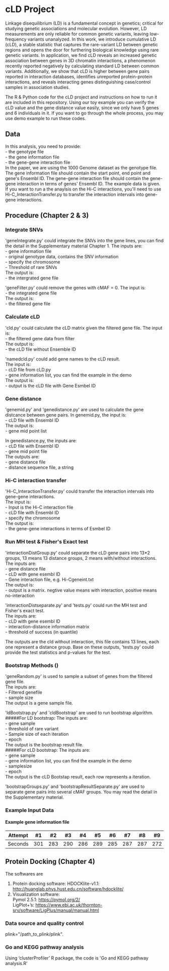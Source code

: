 # cLD Project
Linkage disequilibrium (LD) is a fundamental concept in genetics; critical for studying genetic associations and molecular evolution. However, LD measurements are only reliable for common genetic variants, leaving low-frequency variants unanalyzed. In this work, we introduce cumulative LD (cLD), a stable statistic that captures the rare-variant LD between genetic regions and opens the door for furthering biological knowledge using rare genetic variants. In application, we find cLD reveals an increased genetic association between genes in 3D chromatin interactions, a phenomenon recently reported negatively by calculating standard LD between common variants. Additionally, we show that cLD is higher between gene pairs reported in interaction databases, identifies unreported protein-protein interactions, and reveals interacting genes distinguishing case/control samples in association studies.  

The R & Python code for the cLD project and instructions on how to run it are included in this repository. Using our toy example you can verify the cLD value and the gene distance value easily, since we only have 5 genes and 6 individuals in it. If you want to go through the whole process, you may use demo example to run these codes.

## Data
In this analysis, you need to provide:  
  \-  the genotype file  
  \-  the gene information file  
  \-  the gene-gene interaction file  
In the paper, we are using the 1000 Genome dataset as the genotype file. The gene information file should contain the start point, end point and gene's Ensembl ID. The gene-gene interaction file should contain the gene-gene interaction in terms of genes' Ensembl ID. The example data is given.
If you want to run a the anaylsis on the Hi-C interactions, you'll need to use Hi-C_InteractionTransfer.py to transfer the interaction intervals into gene-gene interactions. 

## Procedure (Chapter 2 & 3)

### Integrate SNVs
'geneIntegrate.py' could integrate the SNVs into the gene lines, you can find the detail in the Supplementary material Chapter 1.
The inputs are:  
  \-  gene information file  
  \-  original genotype data, contains the SNV information  
  \-  specify the chromosome  
  \-  Threshold of rare SNVs  
The output is:  
\-  the intergrated gene file  

'geneFilter.py' could remove the genes with cMAF = 0.
The input is:  
  \-  the integrated gene file  
The output is:  
  \-  the filtered gene file
  
### Calculate cLD
'cld.py' could calculate the cLD matrix given the filtered gene file.
The input is:   
  \-  the filtered gene data from filter  
The output is:   
  \-  the cLD file without Ensemble ID  
    
'namedcld.py' could add gene names to the cLD result.  
The input is:   
  \-  cLD file from cLD.py  
  \-  gene information list, you can find the example in the demo  
The output is:     
  \-  output is the cLD file with Gene Esmbel ID  

### Gene distance
'genemid.py' and 'genedistance.py' are used to calculate the gene distcance between gene pairs.
In genemid.py, the input is:  
  \-  cLD file with Ensembl ID  
The output is:  
  \-  gene mid point list  

In genedistance.py, the inputs are:  
  \-  cLD file with Ensembl ID   
  \-  gene mid point file  
The outputs are:  
  \-  gene distance file  
  \-  distance sequence file, a string  
  
### Hi-C interaction transfer
'Hi-C_InteractionTransfer.py' could transfer the interaction intervals into gene-gene interactions.  
The input is:  
  \-  Input is the Hi-C interaction file  
  \-  cLD file with Ensembl ID  
  \-  specify the chromosome  
The output is:  
  \-  the gene-gene interactions in terms of Esmbel ID   
  
### Run MH test & Fisher's Exact test
'interactionDistGroup.py' could separate the cLD gene pairs into 13\*2 groups, 13 means 13 distance groups, 2 means with/without interactions.  
The inputs are:  
  \-  gene distance file   
  \-  cLD with gene esembl ID   
  \-  Gene interaction file, e.g. Hi-Cgeneint.txt   
The output is:  
  \-  output is a matrix. negtive value means with interaction, positive means no-interaction   

'interactionDistseparate.py' and 'tests.py' could run the MH test and Fisher's exact test.  
The inputs are:    
  \-  cLD with gene esembl ID    
  \-  interaction-distance information matrix   
  \-  threshold of success (in quantile)  
 
The outputs are the cld without interaction, this file contains 13 lines, each one represent a distance group. Base on these outputs, 'tests.py' could provide the test statistics and p-values for the test.  

### Bootstrap Methods ()
'geneRandom.py' is used to sample a subset of genes from the filtered gene file.   
The inputs are:  
  \-  Filtered genefile  
  \-  sample size  
The output is a gene sample file.   

'ldBootstrap.py' and 'cldBootstrap' are used to run bootstrap algorithm.
#####For LD bootstrap:
The inputs are:  
  \-  gene sample  
  \-  threshold of rare variant  
  \-  Sample size of each iteration   
  \-  epoch  
The output is the bootstrap result file.  
#####For cLD bootstrap:
The inputs are:  
  \-  gene sample  
  \-  gene information list, you can find the example in the demo  
  \-  samplesize  
  \-  epoch  
The output is the cLD Bootstap result, each row represents a iteration.

'bootstrapGroups.py' and 'bootstrapResultSeparate.py' are used to separate gene pairs into several cMAF groups. You may read the detail in the Supplementary material.

### Example Input Data
#### Example gene information file
Attempt | #1 | #2 | #3 | #4 | #5 | #6 | #7 | #8 | #9 | #10 | #11
--- | --- | --- | --- |--- |--- |--- |--- |--- |--- |--- |---
Seconds | 301 | 283 | 290 | 286 | 289 | 285 | 287 | 287 | 272 | 276 | 269

## Protein Docking (Chapter 4)
The softwares are  
1.	Protein docking software:  HDOCKlite-v1.1: http://huanglab.phys.hust.edu.cn/software/hdocklite/   
2.	Visualization software:   
Pymol 2.5.1: https://pymol.org/2/   
LigPlot+’s: https://www.ebi.ac.uk/thornton-srv/software/LigPlus/manual/manual.html  

### Data source and quality control  
plink="/path_to_plink/plink".

### Go and KEGG pathway analysis
Using ‘clusterProfiler’ R package, the code is 'Go and KEGG pathway analysis.R'
